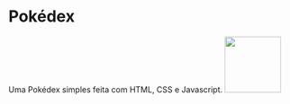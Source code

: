 <h1>Pokédex</h1>
Uma Pokédex simples feita com HTML, CSS e Javascript.
<img width="100px" src="https://upload.wikimedia.org/wikipedia/commons/thumb/9/98/International_Pok%C3%A9mon_logo.svg/1200px-International_Pok%C3%A9mon_logo.svg.png">

